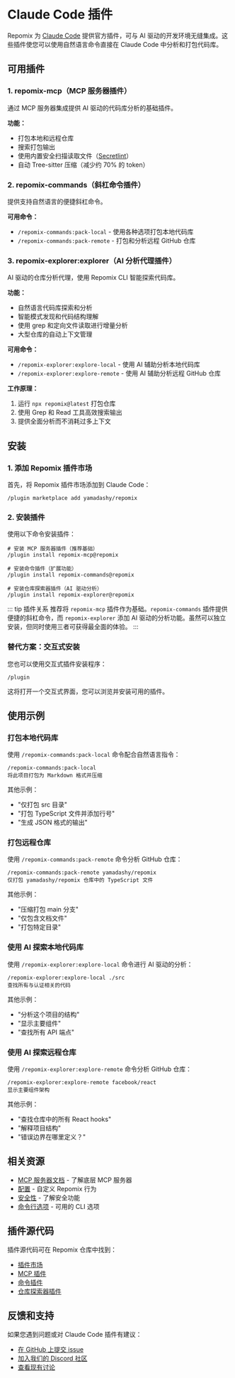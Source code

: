 # Claude Code 插件

Repomix 为 [Claude Code](https://docs.anthropic.com/en/docs/claude-code/overview) 提供官方插件，可与 AI 驱动的开发环境无缝集成。这些插件使您可以使用自然语言命令直接在 Claude Code 中分析和打包代码库。

## 可用插件

### 1. repomix-mcp（MCP 服务器插件）

通过 MCP 服务器集成提供 AI 驱动的代码库分析的基础插件。

**功能：**
- 打包本地和远程仓库
- 搜索打包输出
- 使用内置安全扫描读取文件（[Secretlint](https://github.com/secretlint/secretlint)）
- 自动 Tree-sitter 压缩（减少约 70% 的 token）

### 2. repomix-commands（斜杠命令插件）

提供支持自然语言的便捷斜杠命令。

**可用命令：**
- `/repomix-commands:pack-local` - 使用各种选项打包本地代码库
- `/repomix-commands:pack-remote` - 打包和分析远程 GitHub 仓库

### 3. repomix-explorer:explorer（AI 分析代理插件）

AI 驱动的仓库分析代理，使用 Repomix CLI 智能探索代码库。

**功能：**
- 自然语言代码库探索和分析
- 智能模式发现和代码结构理解
- 使用 grep 和定向文件读取进行增量分析
- 大型仓库的自动上下文管理

**可用命令：**
- `/repomix-explorer:explore-local` - 使用 AI 辅助分析本地代码库
- `/repomix-explorer:explore-remote` - 使用 AI 辅助分析远程 GitHub 仓库

**工作原理：**
1. 运行 `npx repomix@latest` 打包仓库
2. 使用 Grep 和 Read 工具高效搜索输出
3. 提供全面分析而不消耗过多上下文

## 安装

### 1. 添加 Repomix 插件市场

首先，将 Repomix 插件市场添加到 Claude Code：

```text
/plugin marketplace add yamadashy/repomix
```

### 2. 安装插件

使用以下命令安装插件：

```text
# 安装 MCP 服务器插件（推荐基础）
/plugin install repomix-mcp@repomix

# 安装命令插件（扩展功能）
/plugin install repomix-commands@repomix

# 安装仓库探索器插件（AI 驱动分析）
/plugin install repomix-explorer@repomix
```

::: tip 插件关系
推荐将 `repomix-mcp` 插件作为基础。`repomix-commands` 插件提供便捷的斜杠命令，而 `repomix-explorer` 添加 AI 驱动的分析功能。虽然可以独立安装，但同时使用三者可获得最全面的体验。
:::

### 替代方案：交互式安装

您也可以使用交互式插件安装程序：

```text
/plugin
```

这将打开一个交互式界面，您可以浏览并安装可用的插件。

## 使用示例

### 打包本地代码库

使用 `/repomix-commands:pack-local` 命令配合自然语言指令：

```text
/repomix-commands:pack-local
将此项目打包为 Markdown 格式并压缩
```

其他示例：
- "仅打包 src 目录"
- "打包 TypeScript 文件并添加行号"
- "生成 JSON 格式的输出"

### 打包远程仓库

使用 `/repomix-commands:pack-remote` 命令分析 GitHub 仓库：

```text
/repomix-commands:pack-remote yamadashy/repomix
仅打包 yamadashy/repomix 仓库中的 TypeScript 文件
```

其他示例：
- "压缩打包 main 分支"
- "仅包含文档文件"
- "打包特定目录"

### 使用 AI 探索本地代码库

使用 `/repomix-explorer:explore-local` 命令进行 AI 驱动的分析：

```text
/repomix-explorer:explore-local ./src
查找所有与认证相关的代码
```

其他示例：
- "分析这个项目的结构"
- "显示主要组件"
- "查找所有 API 端点"

### 使用 AI 探索远程仓库

使用 `/repomix-explorer:explore-remote` 命令分析 GitHub 仓库：

```text
/repomix-explorer:explore-remote facebook/react
显示主要组件架构
```

其他示例：
- "查找仓库中的所有 React hooks"
- "解释项目结构"
- "错误边界在哪里定义？"

## 相关资源

- [MCP 服务器文档](/guide/mcp-server) - 了解底层 MCP 服务器
- [配置](/guide/configuration) - 自定义 Repomix 行为
- [安全性](/guide/security) - 了解安全功能
- [命令行选项](/guide/command-line-options) - 可用的 CLI 选项

## 插件源代码

插件源代码可在 Repomix 仓库中找到：

- [插件市场](https://github.com/yamadashy/repomix/tree/main/.claude-plugin)
- [MCP 插件](https://github.com/yamadashy/repomix/tree/main/.claude/plugins/repomix-mcp)
- [命令插件](https://github.com/yamadashy/repomix/tree/main/.claude/plugins/repomix-commands)
- [仓库探索器插件](https://github.com/yamadashy/repomix/tree/main/.claude/plugins/repomix-explorer)

## 反馈和支持

如果您遇到问题或对 Claude Code 插件有建议：

- [在 GitHub 上提交 issue](https://github.com/yamadashy/repomix/issues)
- [加入我们的 Discord 社区](https://discord.gg/wNYzTwZFku)
- [查看现有讨论](https://github.com/yamadashy/repomix/discussions)
